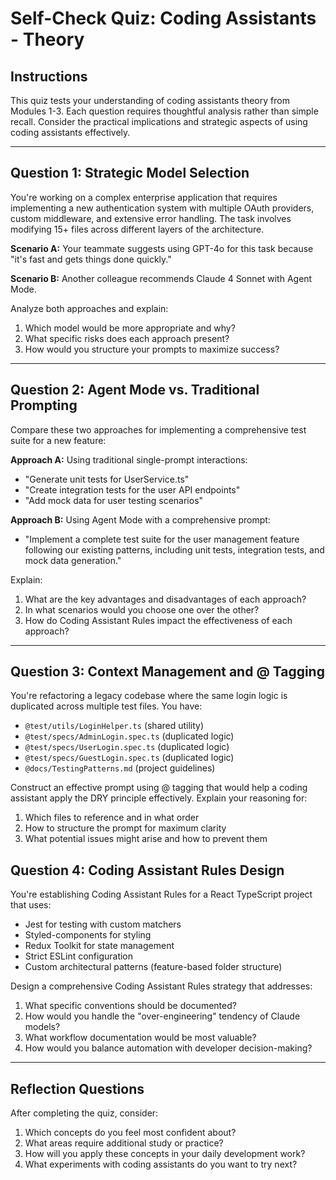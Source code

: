 # Self-Check Quiz: Coding Assistants - Theory

## Instructions
This quiz tests your understanding of coding assistants theory from Modules 1-3. Each question requires thoughtful analysis rather than simple recall. Consider the practical implications and strategic aspects of using coding assistants effectively.

---

## Question 1: Strategic Model Selection

You're working on a complex enterprise application that requires implementing a new authentication system with multiple OAuth providers, custom middleware, and extensive error handling. The task involves modifying 15+ files across different layers of the architecture.

**Scenario A:** Your teammate suggests using GPT-4o for this task because "it's fast and gets things done quickly."

**Scenario B:** Another colleague recommends Claude 4 Sonnet with Agent Mode.

Analyze both approaches and explain:
1. Which model would be more appropriate and why?
2. What specific risks does each approach present?
3. How would you structure your prompts to maximize success?

---

## Question 2: Agent Mode vs. Traditional Prompting

Compare these two approaches for implementing a comprehensive test suite for a new feature:

**Approach A:** Using traditional single-prompt interactions:
- "Generate unit tests for UserService.ts"
- "Create integration tests for the user API endpoints"  
- "Add mock data for user testing scenarios"

**Approach B:** Using Agent Mode with a comprehensive prompt:
- "Implement a complete test suite for the user management feature following our existing patterns, including unit tests, integration tests, and mock data generation."

Explain:
1. What are the key advantages and disadvantages of each approach?
2. In what scenarios would you choose one over the other?
3. How do Coding Assistant Rules impact the effectiveness of each approach?

---

## Question 3: Context Management and @ Tagging

You're refactoring a legacy codebase where the same login logic is duplicated across multiple test files. You have:
- `@test/utils/LoginHelper.ts` (shared utility)
- `@test/specs/AdminLogin.spec.ts` (duplicated logic)
- `@test/specs/UserLogin.spec.ts` (duplicated logic)
- `@test/specs/GuestLogin.spec.ts` (duplicated logic)
- `@docs/TestingPatterns.md` (project guidelines)

Construct an effective prompt using @ tagging that would help a coding assistant apply the DRY principle effectively. Explain your reasoning for:
1. Which files to reference and in what order
2. How to structure the prompt for maximum clarity
3. What potential issues might arise and how to prevent them


## Question 4: Coding Assistant Rules Design

You're establishing Coding Assistant Rules for a React TypeScript project that uses:
- Jest for testing with custom matchers
- Styled-components for styling
- Redux Toolkit for state management
- Strict ESLint configuration
- Custom architectural patterns (feature-based folder structure)

Design a comprehensive Coding Assistant Rules strategy that addresses:
1. What specific conventions should be documented?
2. How would you handle the "over-engineering" tendency of Claude models?
3. What workflow documentation would be most valuable?
4. How would you balance automation with developer decision-making?

---

## Reflection Questions

After completing the quiz, consider:
1. Which concepts do you feel most confident about?
2. What areas require additional study or practice?
3. How will you apply these concepts in your daily development work?
4. What experiments with coding assistants do you want to try next? 